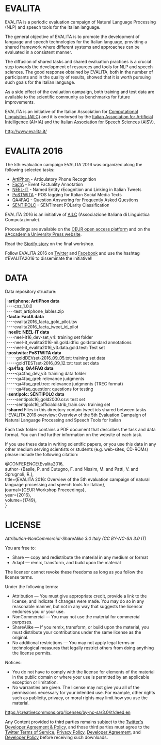 EVALITA
==========

EVALITA is a periodic evaluation campaign of Natural Language Processing (NLP) and speech tools for the Italian language.

The general objective of EVALITA is to promote the development of language and speech technologies for the Italian language, providing a shared framework where different systems and approaches can be evaluated in a consistent manner.

The diffusion of shared tasks and shared evaluation practices is a crucial step towards the development of resources and tools for NLP and speech sciences. The good response obtained by EVALITA, both in the number of participants and in the quality of results, showed that it is worth pursuing such goals for the Italian language.

As a side effect of the evaluation campaign, both training and test data are available to the scientific community as benchmarks for future improvements.

EVALITA is an initiative of the Italian Association for [Computational Linguistics (AILC)](http://www.ai-lc.it/) and it is endorsed by the [Italian Association for Artificial Intelligence (AI*IA)](http://www.aixia.it/) and the [Italian Association for Speech Sciences (AISV)](http://www.aisv.it/index.php).

http://www.evalita.it/

EVALITA 2016
===============

The 5th evaluation campaign EVALITA 2016 was organized along the following selected tasks:
* [ArtiPhon](http://www.evalita.it/2016/tasks/artiphon) - Articulatory Phone Recognition
* [FactA](http://www.evalita.it/2016/tasks/facta) - Event Factuality Annotation
* [NEEL-IT](http://www.evalita.it/2016/tasks/neel-it) - Named Entity rEcognition and Linking in Italian Tweets
* [PoSTWITA](http://www.evalita.it/2016/tasks/postwita) - POS tagging for Italian Social Media Texts
* [QA­4FAQ](http://www.evalita.it/2016/tasks/qa%C2%ADfaq) - Question Answering for Frequently Asked Questions
* [SENTIPOLC](http://www.evalita.it/2016/tasks/sentipolc) - SENTIment POLarity Classification

EVALITA 2016 is an initiative of [AILC](http://www.ai-lc.it/) (Associazione Italiana di Linguistica Computazionale).

Proceedings are available on the [CEUR open access platform](http://ceur-ws.org/Vol-1749/) and on the [aAccademia University Press website](http://www.aaccademia.it/scheda-libro?aaref=870).

Read the [Storify story](https://storify.com/EVALITAcampaign/evalita-2016-workshop) on the final workshop.

Follow EVALITA 2016 on [Twitter](https://twitter.com/EVALITAcampaign) and [Facebook](https://www.facebook.com/evalita2016/) and use the hashtag #EVALITA2016 to disseminate the initiative!!

DATA
=======

Data repository structure:

|-**artiphone: ArtiPhon data**<br>
|----cnz_1.0.0<br>
|----test\_artiphone\_lables.zip<br>
|-**facta: FactA data**<br>
|----evalita2016\_facta\_gold\_pilot.tsv<br>
|----evalita2016\_facta\_tweet\_id\_pilot<br>
|-**neelit: NEEL-IT data**<br>
|----neel-it16\_dev-set\_v4: training set folder<br>
|----neel-it\_evalita2016-nil.gold.idfix: goldstandard annotations<br>
|----neel-it\_evalita2016\_v3.data.gold.test: Test set<br>
|-**postwita: PoSTWITA data**<br>
|-----goldDEVset-2016\_09\_05.txt: training set data<br>
|-----goldTESTset-2016_09_12.txt: test set data<br>
|-**qa4faq: QA4FAQ data**<br>
|-----qa4faq\_dev\_v3: training data folder<br>
|-----qa4faq\_qrel: relevance judgments<br>
|-----qa4faq\_qrel.trec: relevance judgments (TREC format)<br>
|-----qa4faq_question: questions for testing<br>
|-**sentipolc: SENTIPOLC data**<br>
|-----sentipolc16\_gold2000.csv: test set<br>
|-----sentipolc16\_officialdistrib\_train.csv: training set<br>
|-**shared** Files in this directory contain tweet ids shared between tasks<br>
|-EVALITA 2016 overview: Overview of the 5th Evaluation Campaign
of Natural Language Processing and Speech Tools for Italian

Each task folder contains a PDF document that describes the task and data format. You can find further information on the website of each task.

If you use these data in writing scientific papers, or you use this data in any other medium serving scientists or students (e.g. web-sites, CD-ROMs) please include the following citation:

@CONFERENCE{Evalita2016,<br>
author={Basile, P. and Cutugno, F. and Nissim, M. and Patti, V. and Sprugnoli, R.},<br>
title={EVALITA 2016: Overview of the 5th evaluation campaign of natural language processing and speech tools for Italian},<br>
journal={CEUR Workshop Proceedings},<br>
year={2016},<br>
volume={1749},<br>
}

LICENSE
==========

*Attribution-NonCommercial-ShareAlike 3.0 Italy (CC BY-NC-SA 3.0 IT)*

You are free to:
* Share — copy and redistribute the material in any medium or format
* Adapt — remix, transform, and build upon the material

The licensor cannot revoke these freedoms as long as you follow the license terms.

Under the following terms:
* Attribution — You must give appropriate credit, provide a link to the license, and indicate if changes were made. You may do so in any reasonable manner, but not in any way that suggests the licensor endorses you or your use.
* NonCommercial — You may not use the material for commercial purposes.
* ShareAlike — If you remix, transform, or build upon the material, you must distribute your contributions under the same license as the original.
* No additional restrictions — You may not apply legal terms or technological measures that legally restrict others from doing anything the license permits.

Notices:
* You do not have to comply with the license for elements of the material in the public domain or where your use is permitted by an applicable exception or limitation.
* No warranties are given. The license may not give you all of the permissions necessary for your intended use. For example, other rights such as publicity, privacy, or moral rights may limit how you use the material.

https://creativecommons.org/licenses/by-nc-sa/3.0/it/deed.en

Any Content provided to third parties remains subject to the [Twitter's Developer Agreement & Policy](https://dev.twitter.com/overview/terms/agreement-and-policy), and those third parties must agree to the [Twitter Terms of Service](https://twitter.com/tos), [Privacy Policy](https://twitter.com/privacy), [Developer Agreement](https://dev.twitter.com/overview/terms/agreement), and [Developer Policy](https://dev.twitter.com/overview/terms/policy) before receiving such downloads.
